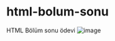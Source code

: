 # html-bolum-sonu
HTML Bölüm sonu ödevi
![image](https://user-images.githubusercontent.com/111451253/187402785-7d65eceb-f569-4267-b73b-77856f6172e7.png)
